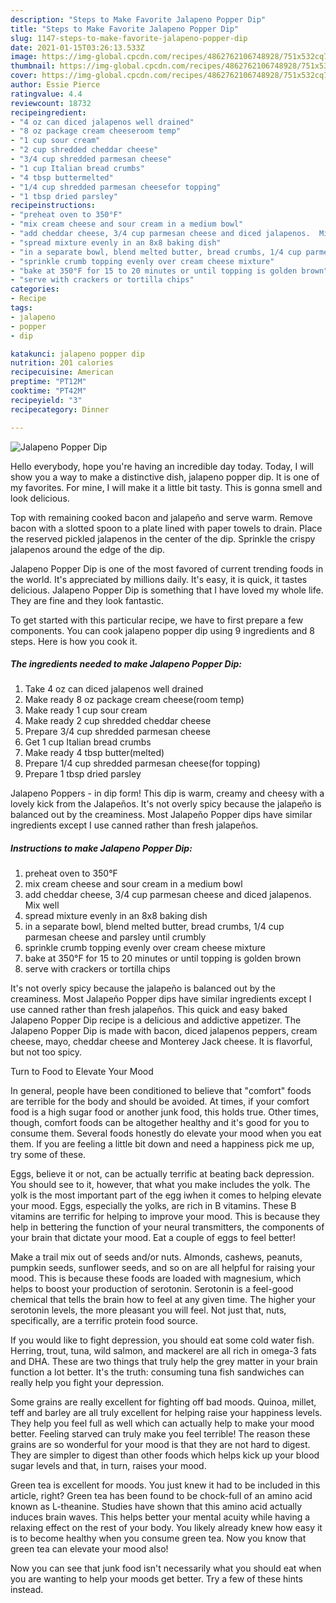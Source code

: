 ```yaml
---
description: "Steps to Make Favorite Jalapeno Popper Dip"
title: "Steps to Make Favorite Jalapeno Popper Dip"
slug: 1147-steps-to-make-favorite-jalapeno-popper-dip
date: 2021-01-15T03:26:13.533Z
image: https://img-global.cpcdn.com/recipes/4862762106748928/751x532cq70/jalapeno-popper-dip-recipe-main-photo.jpg
thumbnail: https://img-global.cpcdn.com/recipes/4862762106748928/751x532cq70/jalapeno-popper-dip-recipe-main-photo.jpg
cover: https://img-global.cpcdn.com/recipes/4862762106748928/751x532cq70/jalapeno-popper-dip-recipe-main-photo.jpg
author: Essie Pierce
ratingvalue: 4.4
reviewcount: 18732
recipeingredient:
- "4 oz can diced jalapenos well drained"
- "8 oz package cream cheeseroom temp"
- "1 cup sour cream"
- "2 cup shredded cheddar cheese"
- "3/4 cup shredded parmesan cheese"
- "1 cup Italian bread crumbs"
- "4 tbsp buttermelted"
- "1/4 cup shredded parmesan cheesefor topping"
- "1 tbsp dried parsley"
recipeinstructions:
- "preheat oven to 350°F"
- "mix cream cheese and sour cream in a medium bowl"
- "add cheddar cheese, 3/4 cup parmesan cheese and diced jalapenos.  Mix well"
- "spread mixture evenly in an 8x8 baking dish"
- "in a separate bowl, blend melted butter, bread crumbs, 1/4 cup parmesan cheese and parsley until crumbly"
- "sprinkle crumb topping evenly over cream cheese mixture"
- "bake at 350°F for 15 to 20 minutes or until topping is golden brown"
- "serve with crackers or tortilla chips"
categories:
- Recipe
tags:
- jalapeno
- popper
- dip

katakunci: jalapeno popper dip 
nutrition: 201 calories
recipecuisine: American
preptime: "PT12M"
cooktime: "PT42M"
recipeyield: "3"
recipecategory: Dinner

---
```



![Jalapeno Popper Dip](https://img-global.cpcdn.com/recipes/4862762106748928/751x532cq70/jalapeno-popper-dip-recipe-main-photo.jpg)

Hello everybody, hope you're having an incredible day today. Today, I will show you a way to make a distinctive dish, jalapeno popper dip. It is one of my favorites. For mine, I will make it a little bit tasty. This is gonna smell and look delicious.

Top with remaining cooked bacon and jalapeño and serve warm. Remove bacon with a slotted spoon to a plate lined with paper towels to drain. Place the reserved pickled jalapenos in the center of the dip. Sprinkle the crispy jalapenos around the edge of the dip.

Jalapeno Popper Dip is one of the most favored of current trending foods in the world. It's appreciated by millions daily. It's easy, it is quick, it tastes delicious. Jalapeno Popper Dip is something that I have loved my whole life. They are fine and they look fantastic.


To get started with this particular recipe, we have to first prepare a few components. You can cook jalapeno popper dip using 9 ingredients and 8 steps. Here is how you cook it.

<!--inarticleads1-->

##### The ingredients needed to make Jalapeno Popper Dip:

1. Take 4 oz can diced jalapenos well drained
1. Make ready 8 oz package cream cheese(room temp)
1. Make ready 1 cup sour cream
1. Make ready 2 cup shredded cheddar cheese
1. Prepare 3/4 cup shredded parmesan cheese
1. Get 1 cup Italian bread crumbs
1. Make ready 4 tbsp butter(melted)
1. Prepare 1/4 cup shredded parmesan cheese(for topping)
1. Prepare 1 tbsp dried parsley


Jalapeno Poppers - in dip form! This dip is warm, creamy and cheesy with a lovely kick from the Jalapeños. It&#39;s not overly spicy because the jalapeño is balanced out by the creaminess. Most Jalapeño Popper dips have similar ingredients except I use canned rather than fresh jalapeños. 

<!--inarticleads2-->

##### Instructions to make Jalapeno Popper Dip:

1. preheat oven to 350°F
1. mix cream cheese and sour cream in a medium bowl
1. add cheddar cheese, 3/4 cup parmesan cheese and diced jalapenos.  Mix well
1. spread mixture evenly in an 8x8 baking dish
1. in a separate bowl, blend melted butter, bread crumbs, 1/4 cup parmesan cheese and parsley until crumbly
1. sprinkle crumb topping evenly over cream cheese mixture
1. bake at 350°F for 15 to 20 minutes or until topping is golden brown
1. serve with crackers or tortilla chips


It&#39;s not overly spicy because the jalapeño is balanced out by the creaminess. Most Jalapeño Popper dips have similar ingredients except I use canned rather than fresh jalapeños. This quick and easy baked Jalapeno Popper Dip recipe is a delicious and addictive appetizer. The Jalapeno Popper Dip is made with bacon, diced jalapenos peppers, cream cheese, mayo, cheddar cheese and Monterey Jack cheese. It is flavorful, but not too spicy. 

Turn to Food to Elevate Your Mood


In general, people have been conditioned to believe that "comfort" foods are terrible for the body and should be avoided. At times, if your comfort food is a high sugar food or another junk food, this holds true. Other times, though, comfort foods can be altogether healthy and it's good for you to consume them. Several foods honestly do elevate your mood when you eat them. If you are feeling a little bit down and need a happiness pick me up, try some of these.

Eggs, believe it or not, can be actually terrific at beating back depression. You should see to it, however, that what you make includes the yolk. The yolk is the most important part of the egg iwhen it comes to helping elevate your mood. Eggs, especially the yolks, are rich in B vitamins. These B vitamins are terrific for helping to improve your mood. This is because they help in bettering the function of your neural transmitters, the components of your brain that dictate your mood. Eat a couple of eggs to feel better!

Make a trail mix out of seeds and/or nuts. Almonds, cashews, peanuts, pumpkin seeds, sunflower seeds, and so on are all helpful for raising your mood. This is because these foods are loaded with magnesium, which helps to boost your production of serotonin. Serotonin is a feel-good chemical that tells the brain how to feel at any given time. The higher your serotonin levels, the more pleasant you will feel. Not just that, nuts, specifically, are a terrific protein food source.

If you would like to fight depression, you should eat some cold water fish. Herring, trout, tuna, wild salmon, and mackerel are all rich in omega-3 fats and DHA. These are two things that truly help the grey matter in your brain function a lot better. It's the truth: consuming tuna fish sandwiches can really help you fight your depression. 

Some grains are really excellent for fighting off bad moods. Quinoa, millet, teff and barley are all truly excellent for helping raise your happiness levels. They help you feel full as well which can actually help to make your mood better. Feeling starved can truly make you feel terrible! The reason these grains are so wonderful for your mood is that they are not hard to digest. They are simpler to digest than other foods which helps kick up your blood sugar levels and that, in turn, raises your mood.

Green tea is excellent for moods. You just knew it had to be included in this article, right? Green tea has been found to be chock-full of an amino acid known as L-theanine. Studies have shown that this amino acid actually induces brain waves. This helps better your mental acuity while having a relaxing effect on the rest of your body. You likely already knew how easy it is to become healthy when you consume green tea. Now you know that green tea can elevate your mood also!

Now you can see that junk food isn't necessarily what you should eat when you are wanting to help your moods get better. Try  a few  of  these  hints  instead.

